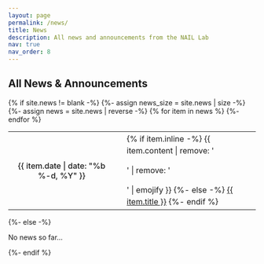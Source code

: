 ```yaml
---
layout: page
permalink: /news/
title: News
description: All news and announcements from the NAIL Lab
nav: true
nav_order: 8
---
```


<div class="news">
  <h2>All News & Announcements</h2>
  {% if site.news != blank -%} 
  {%- assign news_size = site.news | size -%}
  <div class="table-responsive">
    <table class="table table-sm table-borderless">
    {%- assign news = site.news | reverse -%}
    {% for item in news %} 
      <tr>
        <th scope="row" style="min-width: 120px;">{{ item.date | date: "%b %-d, %Y" }}</th>
        <td>
          {% if item.inline -%} 
            {{ item.content | remove: '<p>' | remove: '</p>' | emojify }}
          {%- else -%} 
            <a class="news-title" href="{{ item.url | relative_url }}">{{ item.title }}</a>
          {%- endif %} 
        </td>
      </tr>
    {%- endfor %} 
    </table>
  </div>
  {%- else -%} 
    <p>No news so far...</p>
  {%- endif %} 
</div>

<style>
.news table th {
  font-weight: 500;
  color: var(--global-theme-color);
  border-right: 1px solid var(--global-divider-color);
  padding-right: 1rem;
}

.news table td {
  padding-left: 1rem;
  line-height: 1.5;
}

.news table tr {
  border-bottom: 1px solid var(--global-divider-color-light);
}

.news table tr:hover {
  background-color: var(--global-bg-color-light);
}
</style>
